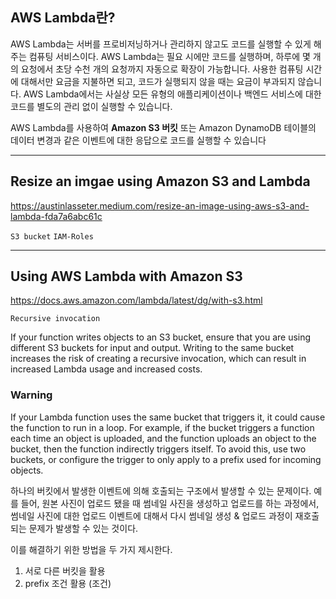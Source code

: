 ## AWS Lambda란?

AWS Lambda는 서버를 프로비저닝하거나 관리하지 않고도 코드를 실행할 수 있게 해주는 컴퓨팅 서비스이다. AWS Lambda는 필요 시에만 코드를 실행하며, 하루에 몇 개의 요청에서 초당 수천 개의 요청까지 자동으로 확장이 가능합니다. 사용한 컴퓨팅 시간에 대해서만 요금을 지불하면 되고, 코드가 실행되지 않을 때는 요금이 부과되지 않습니다. AWS Lambda에서는 사실상 모든 유형의 애플리케이션이나 백엔드 서비스에 대한 코드를 별도의 관리 없이 실행할 수 있습니다. 

AWS Lambda를 사용하여 **Amazon S3 버킷** 또는 Amazon DynamoDB 테이블의 데이터 변경과 같은 이벤트에 대한 응답으로 코드를 실행할 수 있습니다

___

## Resize an imgae using Amazon S3 and Lambda

https://austinlasseter.medium.com/resize-an-image-using-aws-s3-and-lambda-fda7a6abc61c

`S3 bucket` `IAM-Roles`



___

## Using AWS Lambda with Amazon S3 

https://docs.aws.amazon.com/lambda/latest/dg/with-s3.html

`Recursive invocation` 

If your function writes objects to an S3 bucket, ensure that you are using different S3 buckets for input and output. Writing to the same bucket increases the risk of creating a recursive invocation, which can result in increased Lambda usage and increased costs.

### Warning

If your Lambda function uses the same bucket that triggers it, it could cause the function to run in a loop. For example, if the bucket triggers a function each time an object is uploaded, and the function uploads an object to the bucket, then the function indirectly triggers itself. To avoid this, use two buckets, or configure the trigger to only apply to a prefix used for incoming objects.

하나의 버킷에서 발생한 이벤트에 의해 호출되는 구조에서 발생할 수 있는 문제이다. 예를 들어, 원본 사진이 업로드 됐을 때 썸네일 사진을 생성하고 업로드를 하는 과정에서, 썸네일 사진에 대한 업로드 이벤트에 대해서 다시 썸네일 생성 & 업로드 과정이 재호출되는 문제가 발생할 수 있는 것이다. 

이를 해결하기 위한 방법을 두 가지 제시한다. 

1. 서로 다른 버킷을 활용
2. prefix 조건 활용 (조건)





